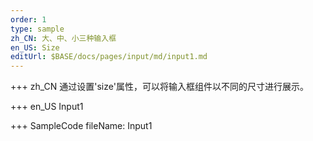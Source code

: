 ```yaml
--- 
order: 1
type: sample
zh_CN: 大、中、小三种输入框 
en_US: Size
editUrl: $BASE/docs/pages/input/md/input1.md
---
```


+++ zh_CN
通过设置'size'属性，可以将输入框组件以不同的尺寸进行展示。

+++ en_US
Input1

+++ SampleCode
fileName: Input1
